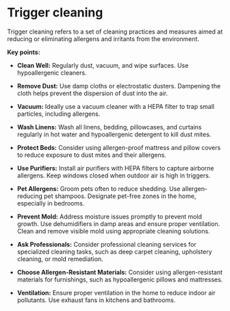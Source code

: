 # Trigger cleaning

Trigger cleaning refers to a set of cleaning practices and measures aimed at reducing or eliminating allergens and irritants from the environment. 

**Key points:**

* **Clean Well:** Regularly dust, vacuum, and wipe surfaces. Use hypoallergenic cleaners.

* **Remove Dust:** Use damp cloths or electrostatic dusters. Dampening the cloth helps prevent the dispersion of dust into the air.

* **Vacuum:** Ideally use a vacuum cleaner with a HEPA filter to trap small particles, including allergens.

* **Wash Linens:** Wash all linens, bedding, pillowcases, and curtains regularly in hot water and hypoallergenic detergent to kill dust mites. 
 
* **Protect Beds:** Consider using allergen-proof mattress and pillow covers to reduce exposure to dust mites and their allergens.

* **Use Purifiers:** Install air purifiers with HEPA filters to capture airborne allergens. Keep windows closed when outdoor air is high in triggers.

* **Pet Allergens:** Groom pets often to reduce shedding. Use allergen-reducing pet shampoos. Designate pet-free zones in the home, especially in bedrooms.

* **Prevent Mold:** Address moisture issues promptly to prevent mold growth. Use dehumidifiers in damp areas and ensure proper ventilation. Clean and remove visible mold using appropriate cleaning solutions.

* **Ask Professionals:** Consider professional cleaning services for specialized cleaning tasks, such as deep carpet cleaning, upholstery cleaning, or mold remediation.

* **Choose Allergen-Resistant Materials:** Consider using allergen-resistant materials for furnishings, such as hypoallergenic pillows and mattresses.

*  **Ventilation:** Ensure proper ventilation in the home to reduce indoor air pollutants. Use exhaust fans in kitchens and bathrooms.
